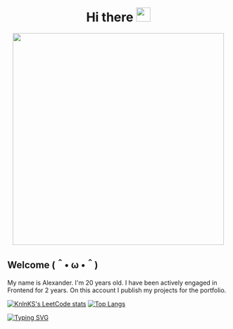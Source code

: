 

<h1 align="center">Hi there
<img src="https://github.com/blackcater/blackcater/raw/main/images/Hi.gif" height="32"/></h1>
<p align="center"><img src="https://media.giphy.com/media/qgQUggAC3Pfv687qPC/giphy.gif" width="480" /><p>

<h2>Welcome (＾• ω •＾)</h2>
<p>My name is Alexander. I'm 20 years old. I have been actively engaged in Frontend for 2 years. On this account I publish my projects for the portfolio. </p>

[![KnlnKS's LeetCode stats](https://leetcode-stats-six.vercel.app/api?username=panchopensmart&theme=dark)](https://github.com/KnlnKS/leetcode-stats)
[![Top Langs](https://github-readme-stats.vercel.app/api/top-langs/?username=anuraghazra&layout=compact)](https://github.com/anuraghazra/github-readme-stats)

 <a href="https://git.io/typing-svg"><img src="https://readme-typing-svg.demolab.com?font=Fira+Code&size=19&pause=1000&color=07F700&width=700&lines=11010000+10111100+11010001+10001111+11010001+10000011" alt="Typing SVG" /></a>
